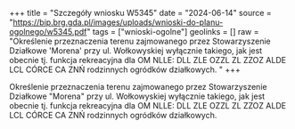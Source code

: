 +++
title = "Szczegóły wniosku W5345"
date = "2024-06-14"
source = "https://bip.brg.gda.pl/images/uploads/wnioski-do-planu-ogolnego/w5345.pdf"
tags = ["wnioski-ogolne"]
geolinks = []
raw = "Określenie przeznaczenia terenu zajmowanego przez Stowarzyszenie Działkowe 'Morena' przy ul. Wołkowyskiej wyłącznie takiego, jak jest obecnie tj. funkcja rekreacyjna dla OM NLLE: DLL ZLE OZZL ZL ZZOZ ALDE LCL CÓRCE CA ZNŃ rodzinnych ogródków działkowych. "
+++

Określenie przeznaczenia terenu zajmowanego przez Stowarzyszenie Działkowe
"Morena" przy ul. Wołkowyskiej wyłącznie takiego, jak jest obecnie tj. funkcja rekreacyjna dla
OM NLLE: DLL ZLE OZZL ZL ZZOZ ALDE LCL CÓRCE CA ZNŃ
rodzinnych ogródków działkowych.



